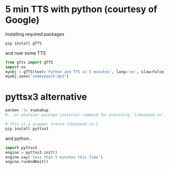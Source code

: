 # 5 min TTS with python (courtesy of Google)
Installing required packages
```sh
pip install gTTS
```
and now some TTS
```python
from gtts import gTTS
import os
myobj = gTTS(text='Python and TTS in 5 minutes', lang='en', slow=False)
myobj.save("somespeech.mp3")
```

# pyttsx3 alternative
```sh
pacman -Ss espeakup
#...or whatever package installer command for providing 'libespeak.so.1' to your system

# this is a wrapper around libespeak.so.1
pip install pyttsx3
```
and python...
```python
import pyttsx3
engine = pyttsx3.init()
engine.say('less than 5 minutes this time')
engine.runAndWait()
```

